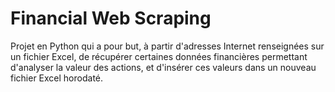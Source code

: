 # Financial Web Scraping

Projet en Python qui a pour but, à partir d'adresses Internet renseignées sur un fichier Excel, de récupérer certaines données financières permettant d'analyser la valeur des actions, et d'insérer ces valeurs dans un nouveau fichier Excel horodaté.

